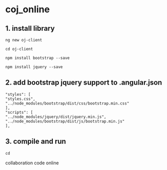 # coj_online


## 1. install library
```
ng new oj-client

cd oj-client

npm install bootstrap --save

npm install jquery --save

```


## 2. add bootstrap jquery support to .angular.json

```
"styles": [
"styles.css",
"../node_modules/bootstrap/dist/css/bootstrap.min.css"
],
"scripts": [
"../node_modules/jquery/dist/jquery.min.js",
"../node_modules/bootstrap/dist/js/bootstrap.min.js"
],
```


## 3. compile and run

```
cd 

```


collaboration code online
